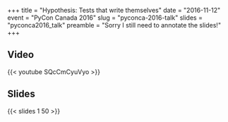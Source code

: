 +++
title = "Hypothesis: Tests that write themselves"
date = "2016-11-12"
event = "PyCon Canada 2016"
slug = "pyconca-2016-talk"
slides = "pyconca2016_talk"
preamble = "Sorry I still need to annotate the slides!"
+++

## Video
{{< youtube SQcCmCyuVyo >}}

## Slides
{{< slides 1 50 >}}

